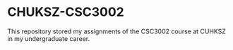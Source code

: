 # CHUKSZ-CSC3002
This repository stored my assignments of the CSC3002 course at CUHKSZ in my undergraduate career.

